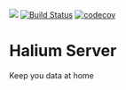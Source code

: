 ![](https://img.shields.io/github/license/halium-project/server.svg?style=flat)
[![Build Status](https://travis-ci.org/halium-project/server.svg?branch=master)](https://travis-ci.org/halium-project/server)
[![codecov](https://codecov.io/gh/halium-project/server/branch/master/graph/badge.svg)](https://codecov.io/gh/halium-project/server)

# Halium Server

Keep you data at home
